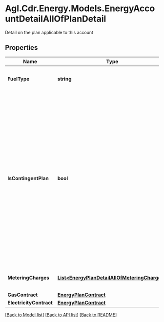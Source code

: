 # Agl.Cdr.Energy.Models.EnergyAccountDetailAllOfPlanDetail
Detail on the plan applicable to this account

## Properties

Name | Type | Description | Notes
------------ | ------------- | ------------- | -------------
**FuelType** | **string** | The fuel types covered by the plan | 
**IsContingentPlan** | **bool** | Flag that indicates that the plan is contingent on the customer taking up an alternate fuel plan from the same retailer (for instance, if the fuelType is ELECTRICITY then a GAS plan from the same retailer must be taken up). Has no meaning if the plan has a fuelType of DUAL. If absent the value is assumed to be false | [optional] [default to false]
**MeteringCharges** | [**List&lt;EnergyPlanDetailAllOfMeteringCharges&gt;**](EnergyPlanDetailAllOfMeteringCharges.md) | Charges for metering included in the plan | [optional] 
**GasContract** | [**EnergyPlanContract**](EnergyPlanContract.md) |  | [optional] 
**ElectricityContract** | [**EnergyPlanContract**](EnergyPlanContract.md) |  | [optional] 

[[Back to Model list]](../README.md#documentation-for-models) [[Back to API list]](../README.md#documentation-for-api-endpoints) [[Back to README]](../README.md)

